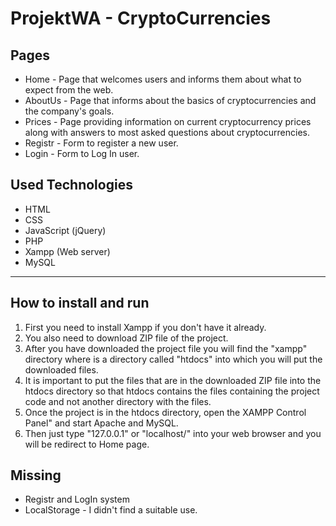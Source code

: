 # ProjektWA - CryptoCurrencies

## Pages
- Home - Page that welcomes users and informs them about what to expect from the web.
- AboutUs - Page that informs about the basics of cryptocurrencies and the company's goals.
- Prices - Page providing information on current cryptocurrency prices along with answers to most asked questions about cryptocurrencies.
- Registr - Form to register a new user.
- Login - Form to Log In user.

## Used Technologies
- HTML
- CSS
- JavaScript (jQuery)
- PHP
- Xampp (Web server)
- MySQL

---

## How to install and run

1. First you need to install Xampp if you don't have it already.
2. You also need to download ZIP file of the project.
3. After you have downloaded the project file you will find the "xampp" directory where is a directory called "htdocs" into which you will put the downloaded files.
4. It is important to put the files that are in the downloaded ZIP file into the htdocs directory so that htdocs contains the files containing the project code and not another directory with the files.
5. Once the project is in the htdocs directory, open the XAMPP Control Panel" and start Apache and MySQL.
6. Then just type "127.0.0.1" or "localhost/" into your web browser and you will be redirect to Home page.

## Missing
- Registr and LogIn system
- LocalStorage - I didn't find a suitable use.
